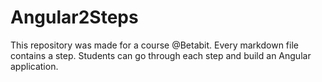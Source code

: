 # Angular2Steps

This repository was made for a course @Betabit. Every markdown file contains a step.
Students can go through each step and build an Angular application.
